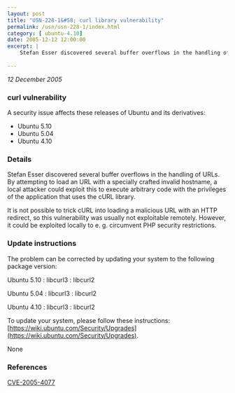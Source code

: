```yaml
---
layout: post
title: "USN-228-1&#58; curl library vulnerability"
permalink: /usn/usn-228-1/index.html
category: [ ubuntu-4.10]
date: 2005-12-12 12:00:00
excerpt: |
    Stefan Esser discovered several buffer overflows in the handling of URLs. By attempting to load an URL with a specially crafted invalid hostname, a local attacker could exploit this to execute arbitrary code with the privileges of the application that uses the cURL library.
    
--- 
```

 
 

*12 December 2005*

### curl vulnerability

A security issue affects these releases of Ubuntu and its derivatives:

* Ubuntu 5.10
* Ubuntu 5.04
* Ubuntu 4.10

### Details

Stefan Esser discovered several buffer overflows in the handling of URLs. By attempting to load an URL with a specially crafted invalid hostname, a local attacker could exploit this to execute arbitrary code with the privileges of the application that uses the cURL library.

It is not possible to trick cURL into loading a malicious URL with an HTTP redirect, so this vulnerability was usually not exploitable remotely. However, it could be exploited locally to e. g. circumvent PHP security restrictions.

### Update instructions

The problem can be corrected by updating your system to the following package version:

Ubuntu 5.10
 : libcurl3 
 : libcurl2 

Ubuntu 5.04
 : libcurl3 
 : libcurl2 

Ubuntu 4.10
 : libcurl3 
 : libcurl2 

To update your system, please follow these instructions: [https://wiki.ubuntu.com/Security/Upgrades](https://wiki.ubuntu.com/Security/Upgrades).

None

### References

 
 [CVE-2005-4077](http://people.ubuntu.com/~ubuntu-security/cve/CVE-2005-4077)
 


